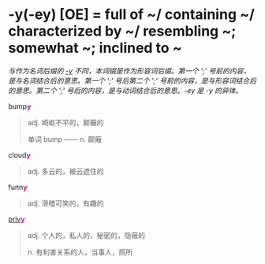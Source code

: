 # -y(-ey) [OE] = full of ~/ containing ~/ characterized by ~/ resembling ~; somewhat ~; inclined to ~

*与作为名词后缀的 [-y](-y.2.md) 不同，本词缀是作为形容词后缀。第一个 ';' 号前的内容，是与名词结合后的意思。第一个 ';' 号后第二个 ';' 号前的内容，是与形容词结合后的意思。第二个 ';' 号后的内容，是与动词结合后的意思。-ey 是 -y 的异体。*

bump<b style="color: #C71585;">y</b>
> adj. 崎岖不平的，颠簸的
>
>  单词 bump —— n. 颠簸

cloud<b style="color: #C71585;">y</b>
> adj. 多云的，被云遮住的

funn<b style="color: #C71585;">y</b>
> adj. 滑稽可笑的，有趣的

[priv](_priv_.md)<b style="color: #C71585;">y</b>
> adj. 个人的，私人的，秘密的，隐蔽的
>
> n. 有利害关系的人，当事人，厕所
